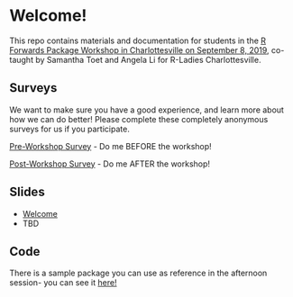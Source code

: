 # Welcome!

This repo contains materials and documentation for students in the [R Forwards Package Workshop in Charlottesville on September 8, 2019](https://www.meetup.com/rladies-charlottesville/events/263807287/), co-taught by Samantha Toet and Angela Li for R-Ladies Charlottesville.

## Surveys
We want to make sure you have a good experience, and learn more about how we can do better! 
Please complete these completely anonymous surveys for us if you participate.

[Pre-Workshop Survey](https://docs.google.com/forms/d/1gyuCrFro0Odippol7eh3zKwruGM0kuFcJVLPHj2o6bI/) - Do me BEFORE the workshop!

[Post-Workshop Survey](https://docs.google.com/forms/d/1ony9SKffDAO7h_2WuqOE0qkZt1FrW4h15qWCnK3WcvA/) - Do me AFTER the workshop!

## Slides

* [Welcome](https://docs.google.com/presentation/d/1Ng9gRzhVpw66Qt3T1cgRSP86JWVR63Q-IV9iV1yy2ZY/edit?usp=sharing)
* TBD

## Code

There is a sample package you can use as reference in the afternoon session- you can see it [here!](https://github.com/forwards/workshops/tree/master/Cville2019/demoPackage)
